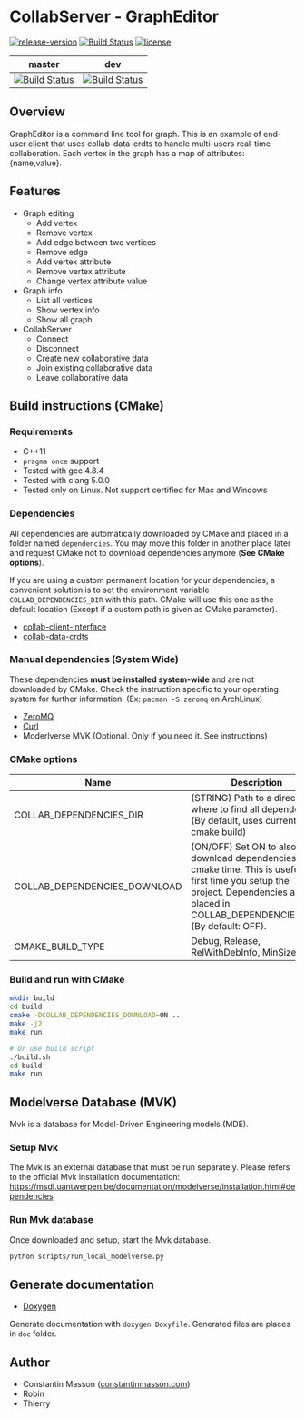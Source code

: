 # CollabServer - GraphEditor

[![release-version](https://img.shields.io/badge/release-no--release-red.svg)]()
[![Build Status](https://travis-ci.org/CollabServer/collab-grapheditor.svg?branch=master)](https://travis-ci.org/CollabServer/collab-grapheditor)
[![license](https://img.shields.io/badge/license-LGPLv3.0-blue.svg)](https://github.com/CollabServer/collab-grapheditor/blob/dev/LICENSE.txt)

| master | dev |
| :-----: | :----: |
| [![Build Status](https://travis-ci.org/CollabServer/collab-grapheditor.svg?branch=master)](https://travis-ci.org/CollabServer/collab-grapheditor) | [![Build Status](https://travis-ci.org/CollabServer/collab-grapheditor.svg?branch=dev)](https://travis-ci.org/CollabServer/collab-grapheditor) |


## Overview
GraphEditor is a command line tool for graph.
This is an example of end-user client that uses collab-data-crdts to
handle multi-users real-time collaboration.
Each vertex in the graph has a map of attributes: {name,value}.


## Features
- Graph editing
    - Add vertex
    - Remove vertex
    - Add edge between two vertices
    - Remove edge
    - Add vertex attribute
    - Remove vertex attribute
    - Change vertex attribute value
- Graph info
    - List all vertices
    - Show vertex info
    - Show all graph
- CollabServer
    - Connect
    - Disconnect
    - Create new collaborative data
    - Join existing collaborative data
    - Leave collaborative data


## Build instructions (CMake)

### Requirements
- C++11
- `pragma once` support
- Tested with gcc 4.8.4
- Tested with clang 5.0.0
- Tested only on Linux. Not support certified for Mac and Windows

### Dependencies
All dependencies are automatically downloaded by CMake and placed in a folder
named `dependencies`.
You may move this folder in another place later and request CMake not to
download dependencies anymore (**See CMake options**).

If you are using a custom permanent location for your dependencies, a convenient
solution is to set the environment variable `COLLAB_DEPENDENCIES_DIR` with this path.
CMake will use this one as the default location (Except if a custom path is
given as CMake parameter).

- [collab-client-interface](https://github.com/CollabServer/collab-client-interface.git)
- [collab-data-crdts](https://github.com/CollabServer/collab-data-crdts.git)

### Manual dependencies (System Wide)
These dependencies **must be installed system-wide** and are not downloaded by CMake.
Check the instruction specific to your operating system for further information.
(Ex: `pacman -S zeromq` on ArchLinux)

- [ZeroMQ](http://zeromq.org/)
- [Curl](https://curl.haxx.se/)
- Moderlverse MVK (Optional. Only if you need it. See instructions)

### CMake options
| Name | Description |
| --- | --- |
| COLLAB_DEPENDENCIES_DIR | (STRING) Path to a directory where to find all dependencies (By default, uses current cmake build) |
| COLLAB_DEPENDENCIES_DOWNLOAD | (ON/OFF) Set ON to also download dependencies at cmake time. This is useful the first time you setup the project. Dependencies are placed in COLLAB_DEPENDENCIES_DIR. (By default: OFF).|
| CMAKE_BUILD_TYPE | Debug, Release, RelWithDebInfo, MinSizeRel |

### Build and run with CMake
```bash
mkdir build
cd build
cmake -DCOLLAB_DEPENDENCIES_DOWNLOAD=ON ..
make -j2
make run

# Or use build script
./build.sh
cd build
make run
```


## Modelverse Database (MVK)
Mvk is a database for Model-Driven Engineering models (MDE).

### Setup Mvk
The Mvk is an external database that must be run separately.
Please refers to the official Mvk installation documentation:
https://msdl.uantwerpen.be/documentation/modelverse/installation.html#dependencies

### Run Mvk database
Once downloaded and setup, start the Mvk database.
```bash
python scripts/run_local_modelverse.py
```


## Generate documentation
- [Doxygen](https://www.stack.nl/~dimitri/doxygen/)

Generate documentation with `doxygen Doxyfile`.
Generated files are places in `doc` folder.


## Author
- Constantin Masson ([constantinmasson.com](http://constantinmasson.com/))
- Robin
- Thierry
